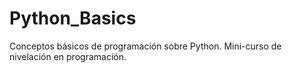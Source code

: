 # Python_Basics
Conceptos básicos de programación sobre Python. Mini-curso de nivelación en programación.
